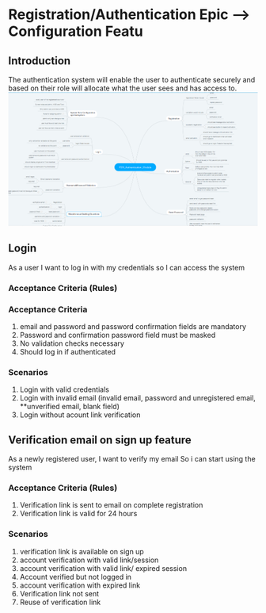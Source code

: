 # Registration/Authentication Epic --> Configuration Featu

## Introduction
The authentication system will enable the user to authenticate securely and based on their role will allocate what the user sees and has access to.
![Authentication module](../auth.PNG)
<!-- ![Authentication module](../../karate/k01.PNG) -->


## Login

As a user 
I want to log in with my credentials 
so I can access the system


### Acceptance Criteria (Rules)

### Acceptance Criteria
1. email and password and password confirmation fields are mandatory
2. Password and confirmation password field must be masked
3. No validation checks necessary
4. Should log in if authenticated

### Scenarios
1. Login with valid credentials
2. Login with invalid email (invalid email, password and unregistered email, **unverified email, blank field)
3. Login without acount link verification


## Verification email on sign up feature

As a newly registered user,
I want to verify my email 
So i can start using the system

### Acceptance Criteria (Rules)
1. Verification link is sent to email on complete registration
2. Verification link is valid for 24 hours

### Scenarios
1. verification link is available on sign up
2. account verification with valid link/session
3. account verification with valid link/ expired session
4. Account verified but not logged in
5. account verification with expired link
6. Verification link not sent
7. Reuse of verification link

